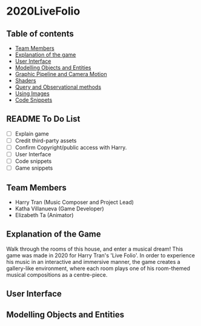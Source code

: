 # 2020LiveFolio

## Table of contents
* [Team Members](#team-members)
* [Explanation of the game](#explanation-of-the-game)
* [User Interface](#user-interface)
* [Modelling Objects and Entities](#modelling-objects-and-entities)
* [Graphic Pipeline and Camera Motion](#graphic-pipline-and-camera-motion)
* [Shaders](#shaders)
* [Query and Observational methods](#query-and-observational-methods)
* [Using Images](#using-images)
* [Code Snippets](#code-snippets)

## README To Do List
- [ ] Explain game
- [ ] Credit third-party assets
- [ ] Confirm Copyright/public access with Harry.
- [ ] User Interface
- [ ] Code snippets
- [ ] Game snippets

## Team Members
* Harry Tran (Music Composer and Project Lead)
* Katha Villanueva (Game Developer)
* Elizabeth Ta (Animator)

## Explanation of the Game
Walk through the rooms of this house, and enter a musical dream! This game was made in 2020 for Harry Tran's 'Live Folio'. In order to experience his music in an interactive and immersive manner, the game creates a gallery-like environment, where each room plays one of his room-themed musical compositions as a centre-piece.

## User Interface


## Modelling Objects and Entities
